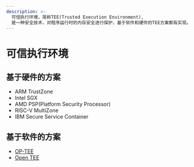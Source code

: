```yaml
---
description: >-
  可信执行环境，简称TEE(Trusted Execution Environment),
  是一种安全技术，对程序运行时的内存安全进行保护，基于软件和硬件的TEE方案都有实现。
---
```


# 可信执行环境

## 基于硬件的方案

* ARM TrustZone
* Intel SGX
* AMD PSP\(Platform Security Processor\)
* RISC-V MultiZone
* IBM Secure Service Container

## 基于软件的方案

* [OP-TEE](https://github.com/OP-TEE)
* [Open TEE](https://github.com/Open-TEE/project)





